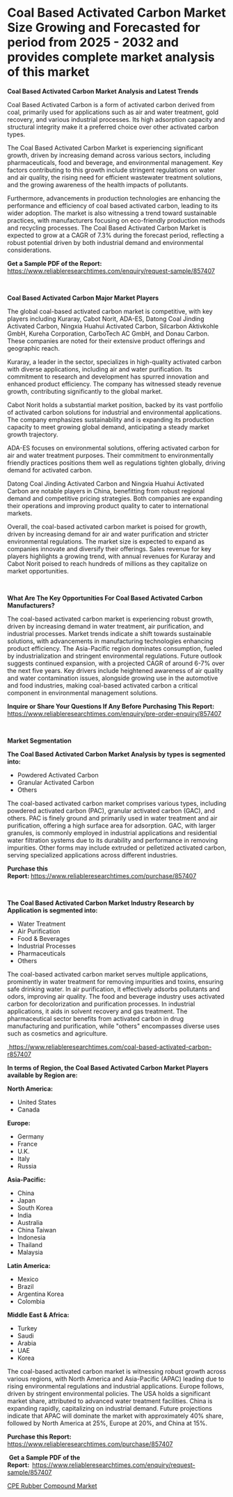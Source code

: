 <p><h1>Coal Based Activated Carbon Market Size Growing and Forecasted for period from 2025 - 2032 and provides complete market analysis of this market</h1></p><p><strong>Coal Based Activated Carbon Market Analysis and Latest Trends</strong></p>
<p><p>Coal Based Activated Carbon is a form of activated carbon derived from coal, primarily used for applications such as air and water treatment, gold recovery, and various industrial processes. Its high adsorption capacity and structural integrity make it a preferred choice over other activated carbon types.</p><p>The Coal Based Activated Carbon Market is experiencing significant growth, driven by increasing demand across various sectors, including pharmaceuticals, food and beverage, and environmental management. Key factors contributing to this growth include stringent regulations on water and air quality, the rising need for efficient wastewater treatment solutions, and the growing awareness of the health impacts of pollutants. </p><p>Furthermore, advancements in production technologies are enhancing the performance and efficiency of coal based activated carbon, leading to its wider adoption. The market is also witnessing a trend toward sustainable practices, with manufacturers focusing on eco-friendly production methods and recycling processes. The Coal Based Activated Carbon Market is expected to grow at a CAGR of 7.3% during the forecast period, reflecting a robust potential driven by both industrial demand and environmental considerations.</p></p>
<p><strong>Get a Sample PDF of the Report:&nbsp;</strong> <a href="https://www.reliableresearchtimes.com/enquiry/request-sample/857407?utm_campaign=2193&utm_medium=2&utm_source=Github&utm_content=ia&utm_term=01042025&utm_id=coal-based-activated-carbon">https://www.reliableresearchtimes.com/enquiry/request-sample/857407</a></p>
<p>&nbsp;</p>
<p><strong>Coal Based Activated Carbon Major Market Players</strong></p>
<p><p>The global coal-based activated carbon market is competitive, with key players including Kuraray, Cabot Norit, ADA-ES, Datong Coal Jinding Activated Carbon, Ningxia Huahui Activated Carbon, Silcarbon Aktivkohle GmbH, Kureha Corporation, CarboTech AC GmbH, and Donau Carbon. These companies are noted for their extensive product offerings and geographic reach.</p><p>Kuraray, a leader in the sector, specializes in high-quality activated carbon with diverse applications, including air and water purification. Its commitment to research and development has spurred innovation and enhanced product efficiency. The company has witnessed steady revenue growth, contributing significantly to the global market.</p><p>Cabot Norit holds a substantial market position, backed by its vast portfolio of activated carbon solutions for industrial and environmental applications. The company emphasizes sustainability and is expanding its production capacity to meet growing global demand, anticipating a steady market growth trajectory.</p><p>ADA-ES focuses on environmental solutions, offering activated carbon for air and water treatment purposes. Their commitment to environmentally friendly practices positions them well as regulations tighten globally, driving demand for activated carbon.</p><p>Datong Coal Jinding Activated Carbon and Ningxia Huahui Activated Carbon are notable players in China, benefitting from robust regional demand and competitive pricing strategies. Both companies are expanding their operations and improving product quality to cater to international markets.</p><p>Overall, the coal-based activated carbon market is poised for growth, driven by increasing demand for air and water purification and stricter environmental regulations. The market size is expected to expand as companies innovate and diversify their offerings. Sales revenue for key players highlights a growing trend, with annual revenues for Kuraray and Cabot Norit poised to reach hundreds of millions as they capitalize on market opportunities.</p></p>
<p>&nbsp;</p>
<p><strong>What Are The Key Opportunities For Coal Based Activated Carbon Manufacturers?</strong></p>
<p><p>The coal-based activated carbon market is experiencing robust growth, driven by increasing demand in water treatment, air purification, and industrial processes. Market trends indicate a shift towards sustainable solutions, with advancements in manufacturing technologies enhancing product efficiency. The Asia-Pacific region dominates consumption, fueled by industrialization and stringent environmental regulations. Future outlook suggests continued expansion, with a projected CAGR of around 6-7% over the next five years. Key drivers include heightened awareness of air quality and water contamination issues, alongside growing use in the automotive and food industries, making coal-based activated carbon a critical component in environmental management solutions.</p></p>
<p><strong>Inquire or Share Your Questions If Any Before Purchasing This Report:</strong> <a href="https://www.reliableresearchtimes.com/enquiry/pre-order-enquiry/857407?utm_campaign=2193&utm_medium=2&utm_source=Github&utm_content=ia&utm_term=01042025&utm_id=coal-based-activated-carbon">https://www.reliableresearchtimes.com/enquiry/pre-order-enquiry/857407</a></p>
<p>&nbsp;</p>
<p><strong>Market Segmentation</strong></p>
<p><strong>The Coal Based Activated Carbon Market Analysis by types is segmented into:</strong></p>
<p><ul><li>Powdered Activated Carbon</li><li>Granular Activated Carbon</li><li>Others</li></ul></p>
<p><p>The coal-based activated carbon market comprises various types, including powdered activated carbon (PAC), granular activated carbon (GAC), and others. PAC is finely ground and primarily used in water treatment and air purification, offering a high surface area for adsorption. GAC, with larger granules, is commonly employed in industrial applications and residential water filtration systems due to its durability and performance in removing impurities. Other forms may include extruded or pelletized activated carbon, serving specialized applications across different industries.</p></p>
<p><strong>Purchase this Report:&nbsp;</strong><a href="https://www.reliableresearchtimes.com/purchase/857407?utm_campaign=2193&utm_medium=2&utm_source=Github&utm_content=ia&utm_term=01042025&utm_id=coal-based-activated-carbon">https://www.reliableresearchtimes.com/purchase/857407</a></p>
<p>&nbsp;</p>
<p><strong>The Coal Based Activated Carbon Market Industry Research by Application is segmented into:</strong></p>
<p><ul><li>Water Treatment</li><li>Air Purification</li><li>Food & Beverages</li><li>Industrial Processes</li><li>Pharmaceuticals</li><li>Others</li></ul></p>
<p><p>The coal-based activated carbon market serves multiple applications, prominently in water treatment for removing impurities and toxins, ensuring safe drinking water. In air purification, it effectively adsorbs pollutants and odors, improving air quality. The food and beverage industry uses activated carbon for decolorization and purification processes. In industrial applications, it aids in solvent recovery and gas treatment. The pharmaceutical sector benefits from activated carbon in drug manufacturing and purification, while "others" encompasses diverse uses such as cosmetics and agriculture.</p></p>
<p><a href="https://www.reliableresearchtimes.com/coal-based-activated-carbon-r857407?utm_campaign=2193&utm_medium=2&utm_source=Github&utm_content=ia&utm_term=01042025&utm_id=coal-based-activated-carbon">&nbsp;https://www.reliableresearchtimes.com/coal-based-activated-carbon-r857407</a></p>
<p><strong>In terms of Region, the Coal Based Activated Carbon Market Players available by Region are:</strong></p>
<p>
    <p> <strong> North America: </strong>
        <ul>
            <li>United States</li>
            <li>Canada</li>
        </ul>
        </p> 
    <p> <strong> Europe: </strong>
        <ul>
            <li>Germany</li>
            <li>France</li>
            <li>U.K.</li>
            <li>Italy</li>
            <li>Russia</li>
        </ul>
        </p> 
    <p> <strong> Asia-Pacific: </strong>
        <ul>
            <li>China</li>
            <li>Japan</li>
            <li>South Korea</li>
            <li>India</li>
            <li>Australia</li>
            <li>China Taiwan</li>
            <li>Indonesia</li>
            <li>Thailand</li>
            <li>Malaysia</li>
        </ul>
        </p> 
    <p> <strong> Latin America: </strong>
        <ul>
            <li>Mexico</li>
            <li>Brazil</li>
            <li>Argentina Korea</li>
            <li>Colombia</li>
        </ul>
        </p> 
    <p> <strong> Middle East & Africa: </strong>
        <ul>
            <li>Turkey</li>
            <li>Saudi</li>
            <li>Arabia</li>
            <li>UAE</li>
            <li>Korea</li>
        </ul>
    </p>
    </p>
<p><p>The coal-based activated carbon market is witnessing robust growth across various regions, with North America and Asia-Pacific (APAC) leading due to rising environmental regulations and industrial applications. Europe follows, driven by stringent environmental policies. The USA holds a significant market share, attributed to advanced water treatment facilities. China is expanding rapidly, capitalizing on industrial demand. Future projections indicate that APAC will dominate the market with approximately 40% share, followed by North America at 25%, Europe at 20%, and China at 15%.</p></p>
<p><strong>Purchase this Report: </strong><a href="https://www.reliableresearchtimes.com/purchase/857407?utm_campaign=2193&utm_medium=2&utm_source=Github&utm_content=ia&utm_term=01042025&utm_id=coal-based-activated-carbon">https://www.reliableresearchtimes.com/purchase/857407</a></p>
<p>&nbsp;<strong>Get a Sample PDF of the Report:&nbsp;&nbsp;</strong><a href="https://www.reliableresearchtimes.com/enquiry/request-sample/857407?utm_campaign=2193&utm_medium=2&utm_source=Github&utm_content=ia&utm_term=01042025&utm_id=coal-based-activated-carbon">https://www.reliableresearchtimes.com/enquiry/request-sample/857407</a></p>
<p><strong></strong></p>
<p><p><a href="https://github.com/ygfu6u/Market-Research-Report-List-2/blob/main/cpe-rubber-compound-market.md?utm_campaign=2193&utm_medium=2&utm_source=Github&utm_content=ia&utm_term=01042025&utm_id=coal-based-activated-carbon">CPE Rubber Compound Market</a></p></p>